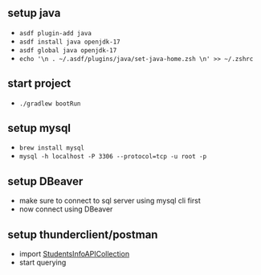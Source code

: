## setup java
- ``asdf plugin-add java``
- ``asdf install java openjdk-17``
- ``asdf global java openjdk-17``
- ``echo '\n . ~/.asdf/plugins/java/set-java-home.zsh \n' >> ~/.zshrc``

## start project
- ``./gradlew bootRun``

## setup mysql
- ``brew install mysql``
- ``mysql -h localhost -P 3306 --protocol=tcp -u root -p``

## setup DBeaver
- make sure to connect to sql server using mysql cli first
- now connect using DBeaver

## setup thunderclient/postman
- import [StudentsInfoAPICollection](StudentsInfoAPICollection.json)
- start querying